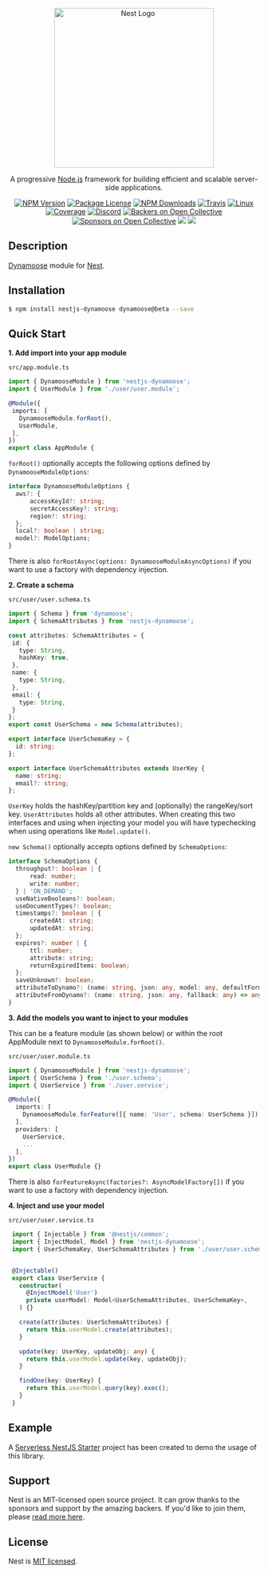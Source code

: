 <p align="center">
  <a href="http://nestjs.com/" target="blank"><img src="https://nestjs.com/img/logo_text.svg" width="320" alt="Nest Logo" /></a>
</p>

[travis-image]: https://api.travis-ci.org/nestjs/nest.svg?branch=master
[travis-url]: https://travis-ci.org/nestjs/nest
[linux-image]: https://img.shields.io/travis/nestjs/nest/master.svg?label=linux
[linux-url]: https://travis-ci.org/nestjs/nest

  <p align="center">A progressive <a href="http://nodejs.org" target="blank">Node.js</a> framework for building efficient and scalable server-side applications.</p>
    <p align="center">
<a href="https://www.npmjs.com/~nestjscore"><img src="https://img.shields.io/npm/v/@nestjs/core.svg" alt="NPM Version" /></a>
<a href="https://www.npmjs.com/~nestjscore"><img src="https://img.shields.io/npm/l/@nestjs/core.svg" alt="Package License" /></a>
<a href="https://www.npmjs.com/~nestjscore"><img src="https://img.shields.io/npm/dm/@nestjs/core.svg" alt="NPM Downloads" /></a>
<a href="https://travis-ci.org/nestjs/nest"><img src="https://api.travis-ci.org/nestjs/nest.svg?branch=master" alt="Travis" /></a>
<a href="https://travis-ci.org/nestjs/nest"><img src="https://img.shields.io/travis/nestjs/nest/master.svg?label=linux" alt="Linux" /></a>
<a href="https://coveralls.io/github/nestjs/nest?branch=master"><img src="https://coveralls.io/repos/github/nestjs/nest/badge.svg?branch=master#5" alt="Coverage" /></a>
<a href="https://discord.gg/G7Qnnhy" target="_blank"><img src="https://img.shields.io/badge/discord-online-brightgreen.svg" alt="Discord"/></a>
<a href="https://opencollective.com/nest#backer"><img src="https://opencollective.com/nest/backers/badge.svg" alt="Backers on Open Collective" /></a>
<a href="https://opencollective.com/nest#sponsor"><img src="https://opencollective.com/nest/sponsors/badge.svg" alt="Sponsors on Open Collective" /></a>
  <a href="https://paypal.me/kamilmysliwiec"><img src="https://img.shields.io/badge/Donate-PayPal-dc3d53.svg"/></a>
  <a href="https://twitter.com/nestframework"><img src="https://img.shields.io/twitter/follow/nestframework.svg?style=social&label=Follow"></a>
</p>
  <!--[![Backers on Open Collective](https://opencollective.com/nest/backers/badge.svg)](https://opencollective.com/nest#backer)
  [![Sponsors on Open Collective](https://opencollective.com/nest/sponsors/badge.svg)](https://opencollective.com/nest#sponsor)-->

## Description

[Dynamoose](https://dynamoosejs.com/) module for [Nest](https://github.com/nestjs/nest).

## Installation

```bash
$ npm install nestjs-dynamoose dynamoose@beta --save
```

## Quick Start

**1. Add import into your app module**

  `src/app.module.ts`
  ```ts
  import { DynamooseModule } from 'nestjs-dynamoose';
  import { UserModule } from './user/user.module';

  @Module({
   imports: [
     DynamooseModule.forRoot(),
     UserModule,
   ],
  })
  export class AppModule {
  ```

  `forRoot()` optionally accepts the following options defined by `DynamooseModuleOptions`:

  ```ts
  interface DynamooseModuleOptions {
    aws?: {
        accessKeyId?: string;
        secretAccessKey?: string;
        region?: string;
    };
    local?: boolean | string;
    model?: ModelOptions;
  }
  ```
    
  There is also `forRootAsync(options: DynamooseModuleAsyncOptions)` if you want to use a factory with dependency injection.
  
**2. Create a schema**

  `src/user/user.schema.ts`
  ```ts
  import { Schema } from 'dynamoose';
  import { SchemaAttributes } from 'nestjs-dynamoose';

  const attributes: SchemaAttributes = {
   id: {
     type: String,
     hashKey: true,
   },
   name: {
     type: String,
   },
   email: {
     type: String,
   }
  };
  export const UserSchema = new Schema(attributes);

  export interface UserSchemaKey = {
    id: string;
  };

  export interface UserSchemaAttributes extends UserKey {
    name: string;
    email?: string;
  };
  ```
  
  `UserKey` holds the hashKey/partition key and (optionally) the rangeKey/sort key. `UserAttributes` holds all other attributes. When creating this two interfaces and using when injecting your model you will have typechecking when using operations like `Model.update()`.
   
  `new Schema()` optionally accepts options defined by `SchemaOptions`:

  ```ts
  interface SchemaOptions {
    throughput?: boolean | {
        read: number;
        write: number;
    } | 'ON_DEMAND';
    useNativeBooleans?: boolean;
    useDocumentTypes?: boolean;
    timestamps?: boolean | {
        createdAt: string;
        updatedAt: string;
    };
    expires?: number | {
        ttl: number;
        attribute: string;
        returnExpiredItems: boolean;
    };
    saveUnknown?: boolean;
    attributeToDynamo?: (name: string, json: any, model: any, defaultFormatter: any) => any;
    attributeFromDynamo?: (name: string, json: any, fallback: any) => any;
  }
  ```
    
**3. Add the models you want to inject to your modules**

   This can be a feature module (as shown below) or within the root AppModule next to `DynamooseModule.forRoot()`.

   `src/user/user.module.ts`
   ```ts
   import { DynamooseModule } from 'nestjs-dynamoose';
   import { UserSchema } from './user.schema';
   import { UserService } from './user.service';

   @Module({
     imports: [
       DynamooseModule.forFeature([{ name: 'User', schema: UserSchema }]),
     ],
     providers: [
       UserService,
       ...
     ],
   })
   export class UserModule {}
   ```
   
   There is also `forFeatureAsync(factories?: AsyncModelFactory[])` if you want to use a factory with dependency injection.

**4. Inject and use your model**

   `src/user/user.service.ts`
   ```ts
    import { Injectable } from '@nestjs/common';
    import { InjectModel, Model } from 'nestjs-dynamoose';
    import { UserSchemaKey, UserSchemaAttributes } from './user/user.schema.ts';

   
    @Injectable()
    export class UserService {
      constructor(
        @InjectModel('User')
        private userModel: Model<UserSchemaAttributes, UserSchemaKey>,
      ) {}

      create(attributes: UserSchemaAttributes) {
        return this.userModel.create(attributes);
      }

      update(key: UserKey, updateObj: any) {
        return this.userModel.update(key, updateObj);
      }

      findOne(key: UserKey) {
        return this.userModel.query(key).exec();
      }
    }
   ```

## Example
A [Serverless NestJS Starter](https://github.com/hardyscc/aws-nestjs-starter) project has been created to demo the usage of this library.

## Support

Nest is an MIT-licensed open source project. It can grow thanks to the sponsors and support by the amazing backers. If you'd like to join them, please [read more here](https://docs.nestjs.com/support).

## License

Nest is [MIT licensed](LICENSE).
